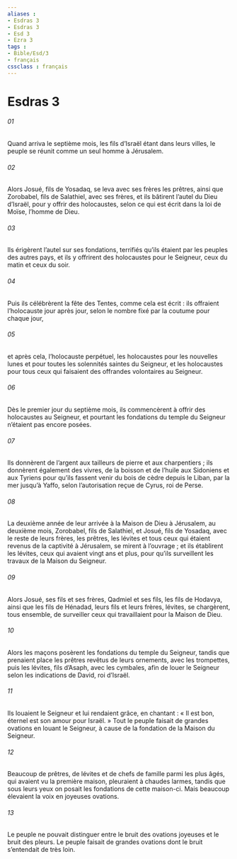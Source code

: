```yaml
---
aliases : 
- Esdras 3
- Esdras 3
- Esd 3
- Ezra 3
tags : 
- Bible/Esd/3
- français
cssclass : français
---
```


# Esdras 3

###### 01
Quand arriva le septième mois, les fils d’Israël étant dans leurs villes, le peuple se réunit comme un seul homme à Jérusalem.
###### 02
Alors Josué, fils de Yosadaq, se leva avec ses frères les prêtres, ainsi que Zorobabel, fils de Salathiel, avec ses frères, et ils bâtirent l’autel du Dieu d’Israël, pour y offrir des holocaustes, selon ce qui est écrit dans la loi de Moïse, l’homme de Dieu.
###### 03
Ils érigèrent l’autel sur ses fondations, terrifiés qu’ils étaient par les peuples des autres pays, et ils y offrirent des holocaustes pour le Seigneur, ceux du matin et ceux du soir.
###### 04
Puis ils célébrèrent la fête des Tentes, comme cela est écrit : ils offraient l’holocauste jour après jour, selon le nombre fixé par la coutume pour chaque jour,
###### 05
et après cela, l’holocauste perpétuel, les holocaustes pour les nouvelles lunes et pour toutes les solennités saintes du Seigneur, et les holocaustes pour tous ceux qui faisaient des offrandes volontaires au Seigneur.
###### 06
Dès le premier jour du septième mois, ils commencèrent à offrir des holocaustes au Seigneur, et pourtant les fondations du temple du Seigneur n’étaient pas encore posées.
###### 07
Ils donnèrent de l’argent aux tailleurs de pierre et aux charpentiers ; ils donnèrent également des vivres, de la boisson et de l’huile aux Sidoniens et aux Tyriens pour qu’ils fassent venir du bois de cèdre depuis le Liban, par la mer jusqu’à Yaffo, selon l’autorisation reçue de Cyrus, roi de Perse.
###### 08
La deuxième année de leur arrivée à la Maison de Dieu à Jérusalem, au deuxième mois, Zorobabel, fils de Salathiel, et Josué, fils de Yosadaq, avec le reste de leurs frères, les prêtres, les lévites et tous ceux qui étaient revenus de la captivité à Jérusalem, se mirent à l’ouvrage ; et ils établirent les lévites, ceux qui avaient vingt ans et plus, pour qu’ils surveillent les travaux de la Maison du Seigneur.
###### 09
Alors Josué, ses fils et ses frères, Qadmiel et ses fils, les fils de Hodavya, ainsi que les fils de Hénadad, leurs fils et leurs frères, lévites, se chargèrent, tous ensemble, de surveiller ceux qui travaillaient pour la Maison de Dieu.
###### 10
Alors les maçons posèrent les fondations du temple du Seigneur, tandis que prenaient place les prêtres revêtus de leurs ornements, avec les trompettes, puis les lévites, fils d’Asaph, avec les cymbales, afin de louer le Seigneur selon les indications de David, roi d’Israël.
###### 11
Ils louaient le Seigneur et lui rendaient grâce, en chantant : « Il est bon, éternel est son amour pour Israël. » Tout le peuple faisait de grandes ovations en louant le Seigneur, à cause de la fondation de la Maison du Seigneur.
###### 12
Beaucoup de prêtres, de lévites et de chefs de famille parmi les plus âgés, qui avaient vu la première maison, pleuraient à chaudes larmes, tandis que sous leurs yeux on posait les fondations de cette maison-ci. Mais beaucoup élevaient la voix en joyeuses ovations.
###### 13
Le peuple ne pouvait distinguer entre le bruit des ovations joyeuses et le bruit des pleurs. Le peuple faisait de grandes ovations dont le bruit s’entendait de très loin.
